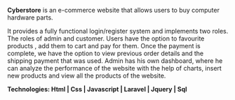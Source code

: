 <b>Cyberstore</b> is an e-commerce website that allows users to buy computer hardware parts.

<p>It provides a fully functional login/register system and implements two roles. The roles of admin and customer. Users have the option to favourite products , add them to cart and pay for them. Once the payment is complete, we have the option to view previous order details and the shipping payment that was used. Admin has his own dashboard, where he can analyze the performance of the website with the help of charts, insert new products and view all the products of the website.

<b>Technologies:<b/>
    Html | Css | Javascript | Laravel | Jquery | Sql
